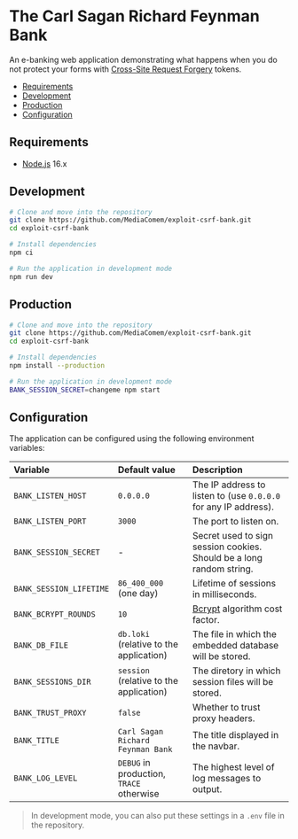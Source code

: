 # The Carl Sagan Richard Feynman Bank

An e-banking web application demonstrating what happens when you do not protect
your forms with [Cross-Site Request
Forgery](https://en.wikipedia.org/wiki/Cross-site_request_forgery) tokens.

<!-- START doctoc generated TOC please keep comment here to allow auto update -->
<!-- DON'T EDIT THIS SECTION, INSTEAD RE-RUN doctoc TO UPDATE -->

- [Requirements](#requirements)
- [Development](#development)
- [Production](#production)
- [Configuration](#configuration)

<!-- END doctoc generated TOC please keep comment here to allow auto update -->

## Requirements

- [Node.js][node] 16.x

## Development

```bash
# Clone and move into the repository
git clone https://github.com/MediaComem/exploit-csrf-bank.git
cd exploit-csrf-bank

# Install dependencies
npm ci

# Run the application in development mode
npm run dev
```

## Production

```bash
# Clone and move into the repository
git clone https://github.com/MediaComem/exploit-csrf-bank.git
cd exploit-csrf-bank

# Install dependencies
npm install --production

# Run the application in development mode
BANK_SESSION_SECRET=changeme npm start
```

## Configuration

The application can be configured using the following environment variables:

| Variable                | Default value                            | Description                                                          |
| :---------------------- | :--------------------------------------- | :------------------------------------------------------------------- |
| `BANK_LISTEN_HOST`      | `0.0.0.0`                                | The IP address to listen to (use `0.0.0.0` for any IP address).      |
| `BANK_LISTEN_PORT`      | `3000`                                   | The port to listen on.                                               |
| `BANK_SESSION_SECRET`   | -                                        | Secret used to sign session cookies. Should be a long random string. |
| `BANK_SESSION_LIFETIME` | `86_400_000` (one day)                   | Lifetime of sessions in milliseconds.                                |
| `BANK_BCRYPT_ROUNDS`    | `10`                                     | [Bcrypt][bcrypt] algorithm cost factor.                              |
| `BANK_DB_FILE`          | `db.loki` (relative to the application)  | The file in which the embedded database will be stored.              |
| `BANK_SESSIONS_DIR`     | `session` (relative to the application)  | The diretory in which session files will be stored.                  |
| `BANK_TRUST_PROXY`      | `false`                                  | Whether to trust proxy headers.                                      |
| `BANK_TITLE`            | `Carl Sagan Richard Feynman Bank`        | The title displayed in the navbar.                                   |
| `BANK_LOG_LEVEL`        | `DEBUG` in production, `TRACE` otherwise | The highest level of log messages to output.                         |

> In development mode, you can also put these settings in a `.env` file in the
> repository.

[bcrypt]: https://en.wikipedia.org/wiki/Bcrypt
[node]: https://nodejs.org
